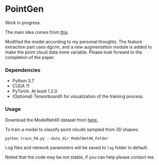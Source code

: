 # PointGen
Work in progress.

The main idea comes from [this](https://openaccess.thecvf.com/content_CVPR_2020/papers/Li_PointAugment_An_Auto-Augmentation_Framework_for_Point_Cloud_Classification_CVPR_2020_paper.pdf)

Modified the model according to my personal thoughts. The feature extraction part uses dgcnn, and a new augmentation module is added to make the point cloud data more variable.
Please look forward to the completion of the paper.

### Dependencies

- Python 3.7
- CUDA 11
- PyTorch. At least 1.2.0
- (Optional) TensorboardX for visualization of the training process.

### Usage

Download the ModelNet40 dataset from [here.](https://shapenet.cs.stanford.edu/media/modelnet40_ply_hdf5_2048.zip)

To train a model to classify point clouds sampled from 3D shapes:

    python train_PA.py --data_dir ModelNet40_Folder

Log files and network parameters will be saved to ```log``` folder in default.

Noted that the code may be not stable, if you can help please contact me.
